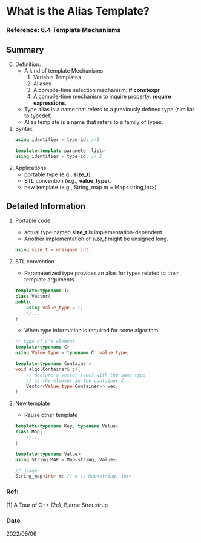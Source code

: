 # What is the Alias Template?

### Reference: 6.4 Template Mechanisms

## Summary
0. Definition:
    - A kind of template Mechanisms 
        1. Variable Templates
        2. Aliases
        3. A compile-time selection mechanism: **if constexpr**
        4. A compile-time mechanism to inquire property: **require expressions**.
    - Type alias is a name that refers to a previously defined type (similiar to typedef).
    - Alias template is a name that refers to a family of types.
1. Syntax
    ~~~c++
    using identifier = type-id; //1

    template<template-parameter-list>
    using identifier = type-id; // 2
    ~~~
1. Applications
    - portable type (e.g., **size_t**).
    - STL convention (e.g., **value_type**).
    - new template (e.g., String_map<int> m = Map<string,int>)

## Detailed Information
1. Portable code
    - actual type named **size_t** is implementation-dependent.
    - Another implementation of *size_t* might be unsigned long.    
    ~~~c++
    using size_t = unsigned int;
    ~~~

2. STL convention
    - Parameterized type provides an alias for types related to their template arguments.
    ~~~c++
    template<typename T>
    class Vector{
    public:
        using value_type = T;
        //...
    }
    ~~~
    - When type information is required for some algorithm.
    ~~~c++
    // type of C's element
    template<typename C>
    using Value_type = typename C::value_type; 
    
    template<typename Container>
    void algo(Container& c){
        // declare a vector (vec) with the same type
        // as the element in the container C.
        Vector<Value_type<Container>> vec;
    }
    ~~~

3. New template
    - Reuse other template
    ~~~c++
    template<typename Key, typename Value>
    class Map{
        //...
    }

    template<typename Value>
    using String_MAP = Map<string, Value>;

    // usage
    String_map<int> m; // m is Map<string, int>
    ~~~

### Ref:
[1] A Tour of C++ (2e), Bjarne Stroustrup

### Date
2022/06/06